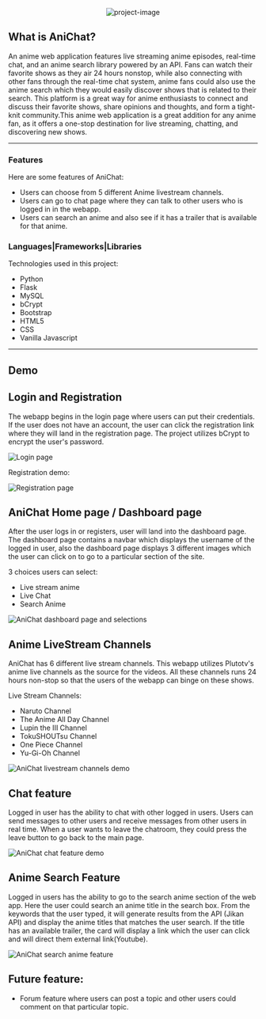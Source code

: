 <p align="center"><img src="https://socialify.git.ci/markubiadas/AniChat/image?font=Inter&forks=1&issues=1&logo=https%3A%2F%2Fcdn-icons-png.flaticon.com%2F512%2F8913%2F8913308.png&name=1&pulls=1&stargazers=1&theme=Light" alt="project-image"></p>
 
<h2>What is AniChat?</h2>
<p>An anime web application features live streaming anime episodes, real-time chat, and an anime search library powered by an API. Fans can watch their favorite shows as they air 24 hours nonstop, while also connecting with other fans through the real-time chat system, anime fans could also use the anime search which they would easily discover shows that is related to their search. This platform is a great way for anime enthusiasts to connect and discuss their favorite shows, share opinions and thoughts, and form a tight-knit community.This anime web application is a great addition for any anime fan, as it offers a one-stop destination for live streaming, chatting, and discovering new shows.</p>

<hr/>

<h3>Features</h3>

Here are some features of AniChat:

* Users can choose from 5 different Anime livestream channels.
* Users can go to chat page where they can talk to other users who is logged in in the webapp.
* Users can search an anime and also see if it has a trailer that is available for that anime.

<h3>Languages|Frameworks|Libraries</h3>

Technologies used in this project:

* Python
* Flask
* MySQL
* bCrypt
* Bootstrap
* HTML5
* CSS
* Vanilla Javascript

<hr/>
 
<h2>Demo</h2>

<h2>Login and Registration</h2>
<p>The webapp begins in the login page where users can put their credentials. If the user does not have an account, the user can click the registration link where they will land in the registration page. The project utilizes bCrypt to encrypt the user's password.</p>
<img src="https://media.giphy.com/media/oIqGiBLs0qaJdoAasR/giphy.gif" alt="Login page">

<p>Registration demo:</p>
<img src="https://media.giphy.com/media/7Z4xTMiuFHKrNJLb2t/giphy.gif" alt="Registration page">

<h2>AniChat Home page / Dashboard page</h2>
<p>After the user logs in or registers, user will land into the dashboard page. The dashboard page contains a navbar which displays the username of the logged in user, also the dashboard page displays 3 different images which the user can click on to go to a particular section of the site.</p>
3 choices users can select:

* Live stream anime
* Live Chat
* Search Anime
<img src="https://media.giphy.com/media/7KTVyWXwuy00JwNe7E/giphy.gif" alt="AniChat dashboard page and selections">

<h2>Anime LiveStream Channels</h2>
<p>AniChat has 6 different live stream channels. This webapp utilizes Plutotv's anime live channels as the source for the videos. All these channels runs 24 hours non-stop so that the users of the webapp can binge on these shows.</p>
Live Stream Channels:

* Naruto Channel
* The Anime All Day Channel
* Lupin the III Channel
* TokuSHOUTsu Channel 
* One Piece Channel
* Yu-Gi-Oh Channel
<img src="https://media.giphy.com/media/xQ3BtoeRSnM9w7tFs0/giphy.gif" alt="AniChat livestream channels demo">

<h2>Chat feature</h2>
<p>Logged in user has the ability to chat with other logged in users. Users can send messages to other users and receive messages from other users in real time. When a user wants to leave the chatroom, they could press the leave button to go back to the main page.</p>
<img src="https://media.giphy.com/media/r9iX60HWUwXdYXiafR/giphy.gif" alt="AniChat chat feature demo">

<h2>Anime Search Feature</h2>
<p>Logged in users has the ability to go to the search anime section of the web app. Here the user could search an anime title in the search box. From the keywords that the user typed, it will generate results from the API (Jikan API) and display the anime titles that matches the user search. If the title has an available trailer, the card will display a link which the user can click and will direct them external link(Youtube).</p>
<img src="https://media.giphy.com/media/691uX8YiaZsjb17Brx/giphy.gif" alt="AniChat search anime feature">

 
 <h2>Future feature:</h2>
 
 * Forum feature where users can post a topic and other users could comment on that particular topic.
